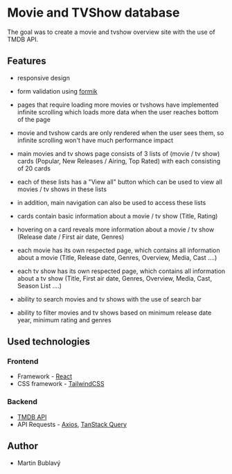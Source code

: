 
# Movie and TVShow database
The goal was to create a movie and tvshow overview site with the use of TMDB API.

## Features
- responsive design
- form validation using [formik](https://formik.org/)

- pages that require loading more movies or tvshows have implemented infinite scrolling which loads more data when the user reaches bottom of the page
- movie and tvshow cards are only rendered when the user sees them, so infinite scrolling won't have much performance impact
- main movies and tv shows page consists of 3 lists of (movie / tv show) cards (Popular, New Releases / Airing, Top Rated) with each consisting of 20 cards
- each of these lists has a "View all" button which can be used to view all movies / tv shows in these lists
- in addition, main navigation can also be used to access these lists
- cards contain basic information about a movie / tv show (Title, Rating)
- hovering on a card reveals more information about a movie / tv show (Release date / First air date, Genres)
- each movie has its own respected page, which contains all information about a movie (Title, Release date, Genres, Overview, Media, Cast ....)
- each tv show has its own respected page, which contains all information about a tv show (Title, First air date, Genres, Overview, Media, Cast, Season List ....)
- ability to search movies and tv shows with the use of search bar
- ability to filter movies and tv shows based on minimum release date year, minimum rating and genres
## Used technologies

### Frontend

- Framework - [React](https://github.com/facebook/react)
- CSS framework - [TailwindCSS](https://tailwindcss.com/)

### Backend

- [TMDB API](https://developers.themoviedb.org/3/getting-started/introduction)
- API Requests - [Axios](https://axios-http.com/docs/intro), [TanStack Query](https://tanstack.com/query/v4/?from=reactQueryV3&original=https://react-query-v3.tanstack.com/)


## Author

- Martin Bublavý

